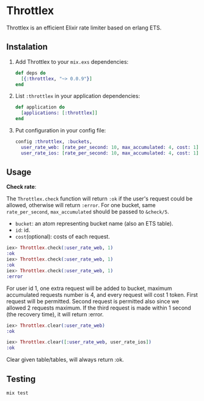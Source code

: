 # Throttlex

Throttlex is an efficient Elixir rate limiter based on erlang ETS.

## Instalation
1. Add Throttlex to your `mix.exs` dependencies:

    ```elixir
    def deps do
      [{:throttlex, "~> 0.0.9"}]
    end
    ```

2. List `:throttlex` in your application dependencies:

    ```elixir
    def application do
      [applications: [:throttlex]]
    end
    ```

3. Put configuration in your config file:

    ```elixir
    config :throttlex, :buckets,
      user_rate_web: [rate_per_second: 10, max_accumulated: 4, cost: 1],
      user_rate_ios: [rate_per_second: 10, max_accumulated: 4, cost: 1]
    ```

## Usage

**Check rate**:

The `Throttlex.check` function will return `:ok` if the user's request could be allowed, otherwise will return `:error`. For one bucket,
same `rate_per_second`, `max_accumulated` should be passed to `&check/5`.

 - `bucket`: an atom representing bucket name (also an ETS table).
 - `id`: id.
 - `cost`(optional): costs of each request.


```elixir
iex> Throttlex.check(:user_rate_web, 1)
:ok
iex> Throttlex.check(:user_rate_web, 1)
:ok
iex> Throttlex.check(:user_rate_web, 1)
:error
```

For user id 1, one extra request will be added to bucket, maximum accumulated requests number
is 4, and every request will cost 1 token. First request will be permitted.
Second request is permitted also since we allowed 2 requests maximum.
If the third request is made within 1 second (the recovery time), it will return :error.

```elixir
iex> Throttlex.clear(:user_rate_web)
:ok

iex> Throttlex.clear([:user_rate_web, user_rate_ios])
:ok
```

Clear given table/tables, will always return :ok.

## Testing

```elixir
mix test
```

